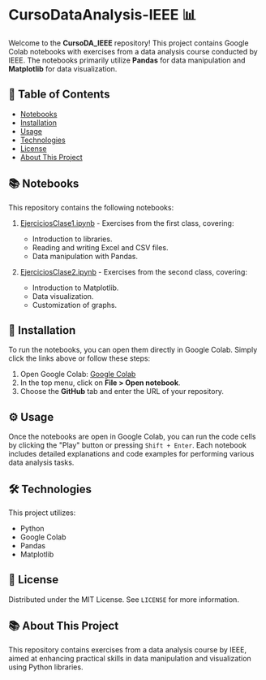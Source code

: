 # CursoDataAnalysis-IEEE 📊

Welcome to the **CursoDA_IEEE** repository! This project contains Google Colab notebooks with exercises from a data analysis course conducted by IEEE. The notebooks primarily utilize **Pandas** for data manipulation and **Matplotlib** for data visualization.

## 📜 Table of Contents

- [Notebooks](#notebooks)
- [Installation](#installation)
- [Usage](#usage)
- [Technologies](#technologies)
- [License](#license)
- [About This Project](#about)

## 📚 Notebooks <a name="notebooks"></a>

This repository contains the following notebooks:

1. [EjerciciosClase1.ipynb](EjerciciosClase1.ipynb) - Exercises from the first class, covering:
   - Introduction to libraries.
   - Reading and writing Excel and CSV files.
   - Data manipulation with Pandas.
  
2. [EjerciciosClase2.ipynb](EjerciciosClase2.ipynb) - Exercises from the second class, covering:
   - Introduction to Matplotlib.
   - Data visualization.
   - Customization of graphs.

## 🚀 Installation <a name="installation"></a>

To run the notebooks, you can open them directly in Google Colab. Simply click the links above or follow these steps:

1. Open Google Colab: [Google Colab](https://colab.research.google.com/)
2. In the top menu, click on **File > Open notebook**.
3. Choose the **GitHub** tab and enter the URL of your repository.

## ⚙️ Usage <a name="usage"></a>

Once the notebooks are open in Google Colab, you can run the code cells by clicking the "Play" button or pressing `Shift + Enter`. Each notebook includes detailed explanations and code examples for performing various data analysis tasks.

## 🛠️ Technologies <a name="technologies"></a>

This project utilizes:

- Python
- Google Colab
- Pandas
- Matplotlib

## 📄 License <a name="license"></a>

Distributed under the MIT License. See `LICENSE` for more information.

## 📚 About This Project <a name="about"></a>

This repository contains exercises from a data analysis course by IEEE, aimed at enhancing practical skills in data manipulation and visualization using Python libraries.

